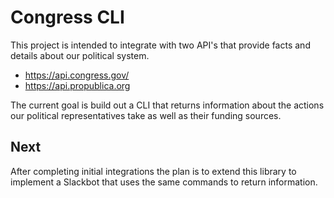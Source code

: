 # Congress CLI
This project is intended to integrate with two API's that provide facts and details about our political system.
- https://api.congress.gov/
- https://api.propublica.org

The current goal is build out a CLI that returns information about the actions our political representatives take as well as their funding sources.

## Next
After completing initial integrations the plan is to extend this library to implement a Slackbot that uses the same commands to return information.
